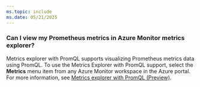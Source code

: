 ```yaml
---
ms.topic: include
ms.date: 05/21/2025
---
```


### Can I view my Prometheus metrics in Azure Monitor metrics explorer?

Metrics explorer with PromQL supports visualizing Prometheus metrics data using PromQL. To use the Metrics Explorer with PromQL support, select the **Metrics** menu item from any Azure Monitor workspace in the Azure portal. For more information, see [Metrics explorer with PromQL (Preview)](../../essentials/metrics-explorer.md).
